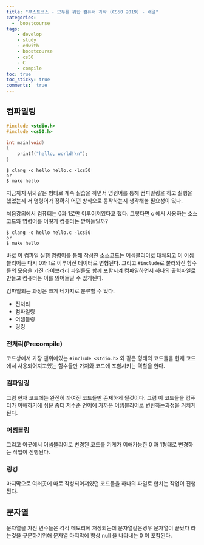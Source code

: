 ```yaml
---
title: "부스트코스 - 모두를 위한 컴퓨터 과학 (CS50 2019) - 배열"
categories: 
  -  boostcourse
tags: 
    - develop
    - study
    - edwith
    - boostcourse
    - cs50
    - C
    - compile
toc: true
toc_sticky: true
comments:  true
---
```


## 컴파일링
```c
#include <stdio.h>
#include <cs50.h>

int main(void)
{
    printf("hello, world!\n");
}
```

```terminal
$ clang -o hello hello.c -lcs50
or
$ make hello
```

지금까지 위와같은 형태로 계속 실습을 하면서 명령어를 통해 컴파일링을 하고 실행을 했었는제 저 명령어가 정확히 어떤 방식으로 동작하는지 생각해볼 필요성이 있다.  

처음강의에서 컴퓨터는 0과 1로만 이루어져있다고 했다. 그렇다면 c 에서 사용하는 소스코드와 명령어를 어떻게 컴퓨터는 받아들일까?  

```terminal
$ clang -o hello hello.c -lcs50
or
$ make hello
```

바로 이 컴파일 실행 명령어를 통해 작성한 소스코드는 어셈블리어로 대체되고 이 어셈블리어는 다시 0과 1로 이루어진 데이터로 변형된다. 그리고 `#include`로 불러와진 함수들의 모음을 가진 라이브러리 파일들도 함께 포함시켜 컴파일하면서 하나의 출력파일로 만들고 컴퓨터는 이를 읽어들일 수 있게된다.

컴파일되는 과정은 크게 네가지로 분류할 수 있다.

- 전처리
- 컴파일링
- 어셈블링
- 링킹

### 전처리(Precompile)
코드상에서 가장 맨위에있는 `#include <stdio.h>` 와 같은 형태의 코드들을 현재 코드에서 사용되어지고있는 함수들만 가져와 코드에 포함시키는 역할을 한다.

### 컴파일링
그럼 현재 코드에는 완전히 까여진 코드들만 존재하게 될것이다. 그럼 이 코드들을 컴퓨터가 이해하기에 쉬운 좀더 저수준 언어에 가까운 어셈블리어로 변환하는과정을 거치게된다.

### 어셈블링
그리고 이곳에서 어셈블리어로 변경된 코드를 기계가 이해가능한 0 과 1형태로 변경하는 작업이 진행된다.

### 링킹
마지막으로 여러곳에 따로 작성되어져있던 코드들을 하나의 파일로 합치는 작업이 진행된다.


## 문자열
문자열을 가진 변수들은 각각 메모리에 저장되는데 문자열같은경우 문자열이 끝났다 라는것을 구분하기위해 문자열 마지막에 항상 null 을 나타내는 0 이 포함된다.